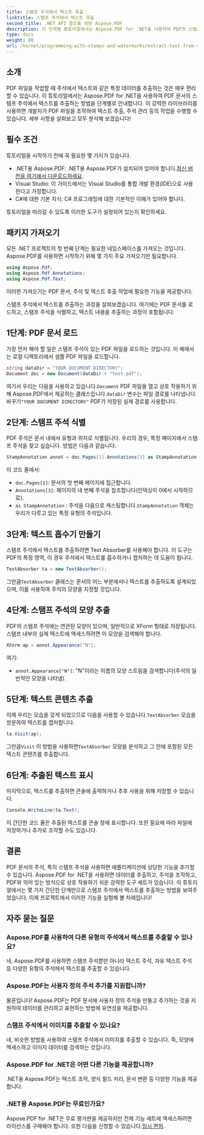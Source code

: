 ```yaml
---
title: 스탬프 주석에서 텍스트 추출
linktitle: 스탬프 주석에서 텍스트 추출
second_title: .NET API 참조를 위한 Aspose.PDF
description: 이 단계별 튜토리얼에서는 Aspose.PDF for .NET을 사용하여 PDF의 스탬프 주석에서 텍스트를 추출하는 방법을 알아봅니다. 이 튜토리얼에는 자세한 코드 예제도 포함되어 있습니다.
type: docs
weight: 80
url: /ko/net/programming-with-stamps-and-watermarks/extract-text-from-stamp-annotation/
---
```

## 소개

PDF 파일을 작업할 때 주석에서 텍스트와 같은 특정 데이터를 추출하는 것은 매우 편리할 수 있습니다. 이 튜토리얼에서는 Aspose.PDF for .NET을 사용하여 PDF 문서의 스탬프 주석에서 텍스트를 추출하는 방법을 단계별로 안내합니다. 이 강력한 라이브러리를 사용하면 개발자가 PDF 파일을 조작하여 텍스트 추출, 주석 관리 등의 작업을 수행할 수 있습니다. 세부 사항을 살펴보고 모두 분석해 보겠습니다!

## 필수 조건

튜토리얼을 시작하기 전에 꼭 필요한 몇 가지가 있습니다.

-  .NET용 Aspose.PDF: .NET용 Aspose.PDF가 설치되어 있어야 합니다.[최신 버전을 여기에서 다운로드하세요](https://releases.aspose.com/pdf/net/).
- Visual Studio: 이 가이드에서는 Visual Studio를 통합 개발 환경(IDE)으로 사용한다고 가정합니다.
- C#에 대한 기본 지식: C# 프로그래밍에 대한 기본적인 이해가 있어야 합니다.

튜토리얼을 따라갈 수 있도록 이러한 도구가 설정되어 있는지 확인하세요.

## 패키지 가져오기

모든 .NET 프로젝트의 첫 번째 단계는 필요한 네임스페이스를 가져오는 것입니다. Aspose.PDF를 사용하면 시작하기 위해 몇 가지 주요 가져오기만 필요합니다.

```csharp
using Aspose.Pdf;
using Aspose.Pdf.Annotations;
using Aspose.Pdf.Text;
```

이러한 가져오기는 PDF 문서, 주석 및 텍스트 추출 작업에 필요한 기능을 제공합니다.

스탬프 주석에서 텍스트를 추출하는 과정을 살펴보겠습니다. 여기에는 PDF 문서를 로드하고, 스탬프 주석을 식별하고, 텍스트 내용을 추출하는 과정이 포함됩니다.

## 1단계: PDF 문서 로드

가장 먼저 해야 할 일은 스탬프 주석이 있는 PDF 파일을 로드하는 것입니다. 이 예에서는 로컬 디렉토리에서 샘플 PDF 파일을 로드합니다.

```csharp
string dataDir = "YOUR DOCUMENT DIRECTORY";
Document doc = new Document(dataDir + "test.pdf");
```

 여기서 우리는 다음을 사용하고 있습니다.`Document` PDF 파일을 열고 상호 작용하기 위해 Aspose.PDF에서 제공하는 클래스입니다.`dataDir` 변수는 파일 경로를 나타냅니다. 바꾸기`"YOUR DOCUMENT DIRECTORY"` PDF가 저장된 실제 경로를 사용합니다.

## 2단계: 스탬프 주석 식별

PDF 주석은 문서 내에서 유형과 위치로 식별됩니다. 우리의 경우, 특정 페이지에서 스탬프 주석을 찾고 싶습니다. 방법은 다음과 같습니다.

```csharp
StampAnnotation annot = doc.Pages[1].Annotations[3] as StampAnnotation;
```

이 코드 줄에서:
- `doc.Pages[1]`: 문서의 첫 번째 페이지에 접근합니다.
- `Annotations[3]`: 페이지의 네 번째 주석을 참조합니다(인덱싱이 0에서 시작하므로).
- `as StampAnnotation` : 주석을 다음으로 캐스팅합니다.`StampAnnotation` 객체는 우리가 다루고 있는 특정 유형의 주석입니다.

## 3단계: 텍스트 흡수기 만들기

스탬프 주석에서 텍스트를 추출하려면 Text Absorber를 사용해야 합니다. 이 도구는 PDF의 특정 영역, 이 경우 주석에서 텍스트를 흡수하거나 캡처하는 데 도움이 됩니다.

```csharp
TextAbsorber ta = new TextAbsorber();
```

 그만큼`TextAbsorber` 클래스는 문서의 어느 부분에서나 텍스트를 추출하도록 설계되었으며, 이를 사용하여 주석의 모양을 지정할 것입니다.

## 4단계: 스탬프 주석의 모양 추출

PDF의 스탬프 주석에는 연관된 모양이 있으며, 일반적으로 XForm 형태로 저장됩니다. 스탬프 내부의 실제 텍스트에 액세스하려면 이 모양을 검색해야 합니다.

```csharp
XForm ap = annot.Appearance["N"];
```

여기:
- `annot.Appearance["N"]`: "N"이라는 이름의 모양 스트림을 검색합니다(주석의 일반적인 모양을 나타냄).

## 5단계: 텍스트 콘텐츠 추출

 이제 우리는 모습을 갖게 되었으므로 다음을 사용할 수 있습니다.`TextAbsorber` 모습을 방문하여 텍스트를 캡처합니다.

```csharp
ta.Visit(ap);
```

 그만큼`Visit` 이 방법을 사용하면`TextAbsorber` 모양을 분석하고 그 안에 포함된 모든 텍스트 콘텐츠를 추출합니다.

## 6단계: 추출된 텍스트 표시

마지막으로, 텍스트를 추출하면 콘솔에 출력하거나 추후 사용을 위해 저장할 수 있습니다.

```csharp
Console.WriteLine(ta.Text);
```

이 간단한 코드 줄은 추출된 텍스트를 콘솔 창에 표시합니다. 또한 필요에 따라 파일에 저장하거나 추가로 조작할 수도 있습니다.

## 결론

PDF 문서의 주석, 특히 스탬프 주석을 사용하면 애플리케이션에 상당한 기능을 추가할 수 있습니다. Aspose.PDF for .NET을 사용하면 데이터를 추출하고, 주석을 조작하고, PDF와 의미 있는 방식으로 상호 작용하기 쉬운 강력한 도구 세트가 있습니다. 이 튜토리얼에서는 몇 가지 간단한 단계만으로 스탬프 주석에서 텍스트를 추출하는 방법을 보여주었습니다. 이제 프로젝트에서 이러한 기능을 실험해 볼 차례입니다!

## 자주 묻는 질문

### Aspose.PDF를 사용하여 다른 유형의 주석에서 텍스트를 추출할 수 있나요?  
네, Aspose.PDF를 사용하면 스탬프 주석뿐만 아니라 텍스트 주석, 자유 텍스트 주석 등 다양한 유형의 주석에서 텍스트를 추출할 수 있습니다.

### Aspose.PDF는 사용자 정의 주석 추가를 지원합니까?  
물론입니다! Aspose.PDF는 PDF 문서에 사용자 정의 주석을 만들고 추가하는 것을 지원하여 데이터를 관리하고 표현하는 방법에 유연성을 제공합니다.

### 스탬프 주석에서 이미지를 추출할 수 있나요?  
네, 비슷한 방법을 사용하여 스탬프 주석에서 이미지를 추출할 수 있습니다. 즉, 모양에 액세스하고 이미지 데이터를 검색하는 것입니다.

### Aspose.PDF for .NET은 어떤 다른 기능을 제공합니까?  
.NET용 Aspose.PDF는 텍스트 조작, 양식 필드 처리, 문서 변환 등 다양한 기능을 제공합니다.

### .NET용 Aspose.PDF는 무료인가요?  
 Aspose.PDF for .NET은 무료 평가판을 제공하지만 전체 기능 세트에 액세스하려면 라이선스를 구매해야 합니다. 또한 다음을 신청할 수 있습니다.[임시 면허](https://purchase.aspose.com/temporary-license/).